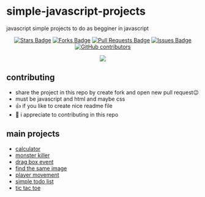 # simple-javascript-projects

javascript simple projects to do as begginer in javascript 
<p align="center">
<a href="https://github.com/abhisheknaiidu/awesome-github-profile-readme/stargazers"><img src="https://img.shields.io/github/stars/alhashmicode/simple-javascript-projects" alt="Stars Badge"/></a>
<a href="https://github.com/abhisheknaiidu/awesome-github-profile-readme/network/members"><img src="https://img.shields.io/github/forks/alhashmicode/simple-javascript-projects" alt="Forks Badge"/></a>
<a href="https://github.com/abhisheknaiidu/awesome-github-profile-readme/pulls"><img src="https://img.shields.io/github/issues-pr/alhashmicode/simple-javascript-projects" alt="Pull Requests Badge"/></a>
<a href="https://github.com/abhisheknaiidu/awesome-github-profile-readme/issues"><img src="https://img.shields.io/github/issues/alhashmicode/simple-javascript-projects" alt="Issues Badge"/></a>
<a href="https://github.com/abhisheknaiidu/awesome-github-profile-readme/graphs/contributors"><img alt="GitHub contributors" src="https://img.shields.io/github/contributors/alhashmicode/simple-javascript-projects?color=2b9348"></a>
</p>
<p align="center">
  <img src="https://user-images.githubusercontent.com/75932477/124375572-fd307480-dcb3-11eb-91b6-1deae9b1c4fa.png">
</p>

## contributing 

- share the project in this repo by create fork and open new pull request😉
- must be javascript and html and maybe css
- 👍 if you like to create nice readme file
- 🎁 i appreciate to contributing in this repo

## main projects
 - [calculator](https://github.com/alhashmicode/simple-javascript-projects/tree/main/calculator)
 - [monster killer](https://github.com/alhashmicode/simple-javascript-projects/tree/main/moster%20killer)
 - [drag box event](https://github.com/alhashmicode/simple-javascript-projects/tree/main/drag-boxes-event)
 - [find the same image](https://github.com/alhashmicode/simple-javascript-projects/tree/main/find-the-same-image)
 - [player movement](https://github.com/alhashmicode/simple-javascript-projects/tree/main/player%20movement%20in%20js)
 - [simple todo list](https://github.com/alhashmicode/simple-javascript-projects/tree/main/sipmle-todo)
 - [tic tac toe](https://github.com/alhashmicode/simple-javascript-projects/tree/main/tic-tac-toe)
